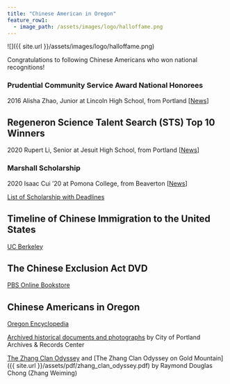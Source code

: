 ```yaml
---
title: "Chinese American in Oregon"
feature_row1:
  - image_path: /assets/images/logo/halloffame.png
---
```


![]({{ site.url }}/assets/images/logo/halloffame.png)

Congratulations to following Chinese Americans who won national recognitions!

### Prudential Community Service Award National Honorees

2016 Alisha Zhao, Junior at Lincoln High School, from Portland [[News](https://spirit.prudential.com/honoree/2016/or/alisha-zhao)]

## Regeneron Science Talent Search (STS) Top 10 Winners

2020 Rupert Li, Senior at Jesuit High School, from Portland [[News](https://www.societyforscience.org/press-release/virtual-regeneron-science-talent-search-2020-winners/)]

### Marshall Scholarship

2020 Isaac Cui ’20 at Pomona College, from Beaverton [[News](https://www.pomona.edu/news/2019/12/09-isaac-cui-20-awarded-prestigious-marshall-scholarship-study-uk)]

[List of Scholarship with Deadlines](https://willamette.edu/offices/saga/students/external/index.html)

## Timeline of Chinese Immigration to the United States

[UC Berkeley](https://bancroft.berkeley.edu/collections/chinese-immigration-to-the-united-states-1884-1944/timeline.html)

## The Chinese Exclusion Act DVD

[PBS Online Bookstore](https://shop.pbs.org/WB0102.html)

## Chinese Americans in Oregon

[Oregon Encyclopedia](https://oregonencyclopedia.org/articles/chinese_americans_in_oregon/#.XSNxh-hKi71)

[Archived historical documents and photographs](https://efiles.portlandoregon.gov/Record?q=recAnyWord%3Achinese&sortBy=recCreatedOn&pagesize=100&filter=electronic ) by City of Portland Archives & Records Center

[The Zhang Clan Odyssey](https://www.mychinaroots.com/samples/zhang-odyssey/#1) and [The Zhang Clan Odyssey on Gold Mountain]({{ site.url }}/assets/pdf/zhang_clan_odyssey.pdf) by Raymond Douglas Chong (Zhang Weiming)
